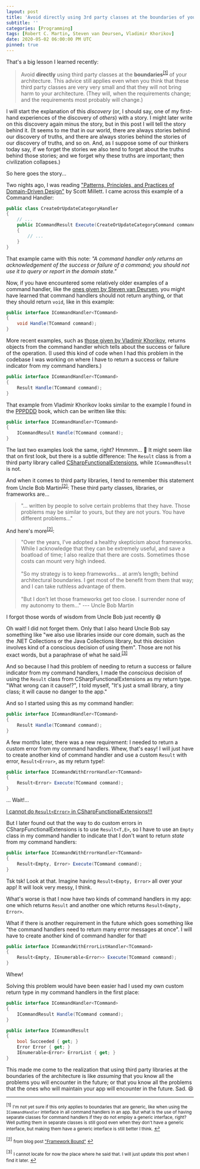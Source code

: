 ```yaml
---
layout: post
title: 'Avoid directly using 3rd party classes at the boundaries of your architecture'
subtitle: ''
categories: [Programming]
tags: [Robert C. Martin, Steven van Deursen, Vladimir Khorikov]
date: 2020-05-02 06:00:00 PM UTC
pinned: true
---
```


<!-- started ‎Friday, ‎May ‎1, ‎2020, ‏‎4:38:00 PM Philippine Time -->
<!-- finished ‎Friday, ‎May ‎3, ‎2020, ‏‎2:05:00 AM Philippine Time -->

That's a big lesson I learned recently:

> Avoid **directly** using third party classes at the **boundaries**<sup id="footnote-indicator-1">[[1]](#footnote-1)</sup> of your architecture. This advice still applies even when you think that these third party classes are very very small and that they will not bring harm to your architecture. (They will, when the requirements change; and the requirements most probably will change.)

<!--more-->

I will start the explanation of this _discovery_ (or, I should say, one of my first-hand experiences of the discovery of _others_) with a story. I might later write on this discovery again minus the story, but in this post I will tell the story behind it. (It seems to me that in our world, there are always stories behind our discovery of truths, and there are always stories behind the stories of our discovery of truths, and so on. And, as I suppose some of our thinkers today say, if we forget the stories we also tend to forget about the truths behind those stories; and we forget why these truths are important; then civilization collapses.)

So here goes the story...

Two nights ago, I was reading ["Patterns, Principles, and Practices of Domain-Driven Design"](https://www.bookdepository.com/Patterns-Principles-Practices-Domain-Driven-Design-Scott-Millett/9781118714706?a_aid=jflaga) by Scott Millett. I came across this example of a Command Handler:

<!-- example of command handler is on page 676 -->

``` csharp
public class CreateOrUpdateCategoryHandler
{
    // ...
    public ICommandResult Execute(CreateOrUpdateCategoryCommand command)
    {
        // ...
    }
}
```

That example came with this note: _"A command handler only returns an acknowledgement of the success or failure of a command; you should not use it to query or report in the domain state."_

Now, if you have encountered some relatively older examples of a command handler, like the [ones given by Steven van Deursen](https://blogs.cuttingedge.it/steven/posts/2011/meanwhile-on-the-command-side-of-my-architecture/), you might have learned that command handlers should not return anything, or that they should return `void`, like in this example:

``` csharp
public interface ICommandHandler<TCommand>
{
    void Handle(TCommand command);
}
```

More recent examples, such as [those given by Vladimir Khorikov](https://enterprisecraftsmanship.com/posts/cqrs-commands-part-domain-model/), returns objects from the command handler which tells about the success or failure of the operation. (I used this kind of code when I had this problem in the codebase I was working on where I have to return a success or failure indicator from my command handlers.)

``` csharp
public interface ICommandHandler<TCommand>
{
    Result Handle(TCommand command);
}
```

That example from Vladimir Khorikov looks similar to the example I found in the [PPPDDD](https://www.bookdepository.com/Patterns-Principles-Practices-Domain-Driven-Design-Scott-Millett/9781118714706?a_aid=jflaga) book, which can be written like this:

``` csharp
public interface ICommandHandler<TCommand>
{
    ICommandResult Handle(TCommand command);
}
```

The last two examples look the same, right? Hmmmm... :thought_balloon: It might seem like that on first look, but there is a subtle difference: The `Result` class is from a third party library called [CSharpFunctionalExtensions](https://github.com/vkhorikov/CSharpFunctionalExtensions), while `ICommandResult` is not.

And when it comes to third party libraries, I tend to remember this statement from Uncle Bob Martin<sup id="footnote-indicator-2">[[2]](#footnote-2)</sup>: These third party classes, libraries, or frameworks are...

> "... written by people to solve certain problems that they have. Those problems may be similar to yours, but they are not yours. You have different problems..." 

And here's more<sup id="footnote-indicator-2">[[2]](#footnote-2)</sup>:

> "Over the years, I’ve adopted a healthy skepticism about frameworks. While I acknowledge that they can be extremely useful, and save a boatload of time; I also realize that there are costs. Sometimes those costs can mount very high indeed.
<br /><br />
"So my strategy is to keep frameworks... at arm’s length; behind architectural boundaries. I get most of the benefit from them that way; and I can take ruthless advantage of them.
<br /><br />
"But I don’t let those frameworks get too close. I surrender none of my autonomy to them..." --- Uncle Bob Martin 

I forgot those words of wisdom from Uncle Bob just recently :smile:

Oh wait! I did not forget them. Only that I also heard Uncle Bob say something like "we also use libraries inside our core domain, such as the the .NET Collections or the Java Collections library, but this decision involves kind of a conscious decision of using them". Those are not his exact words, but a paraphrase of what he said.<sup id="footnote-indicator-3">[[3]](#footnote-3)</sup>

And so because I had this problem of needing to return a success or failure indicator from my command handlers, I made the _conscious_ decision of using the `Result` class from CSharpFunctionalExtensions as my return type. "What wrong can it cause!?", I told myself, "It's just a small library, a tiny class; it will cause no danger to the app."

And so I started using this as my command handler: 

``` csharp
public interface ICommandHandler<TCommand>
{
    Result Handle(TCommand command);
}
```

A few months later, there was a new requirement: I needed to return a custom error from my command handlers. Whew, that's easy! I will just have to create another kind of command handler and use a custom `Result` with error, `Result<Error>`, as my return type!:

``` csharp
public interface ICommandWithErrorHandler<TCommand>
{
    Result<Error> Execute(TCommand command);
}
```

... Wait!...

[I cannot do `Result<Error>` in CSharpFunctionalExtensions!!!](https://github.com/vkhorikov/CSharpFunctionalExtensions/issues/124)

But I later found out that the way to do custom errors in CSharpFunctionalExtensions is to use `Result<T,E>`, so I have to use an `Empty` class in my command handler to indicate that I don't want to return _state_ from my command handlers:

``` csharp
public interface ICommandWithErrorHandler<TCommand>
{
    Result<Empty, Error> Execute(TCommand command);
}
```

Tsk tsk! Look at that. Imagine having `Result<Empty, Error>` all over your app! It will look very messy, I think.

What's worse is that I now have two kinds of command handlers in my app: one which returns `Result` and another one which returns `Result<Empty, Error>`.

What if there is another requirement in the future which goes something like "the command handlers need to return many error messages at once". I will have to create another kind of command handler for that!

``` csharp
public interface ICommandWithErrorListHandler<TCommand>
{
    Result<Empty, IEnumerable<Error>> Execute(TCommand command);
}
```

Whew!

Solving this problem would have been easier had I used my own custom return type in my command handlers in the first place:


``` csharp
public interface ICommandHandler<TCommand>
{
    ICommandResult Handle(TCommand command);
}

public interface ICommandResult
{
    bool Succeeded { get; }
    Error Error { get; }
    IEnumerable<Error> ErrorList { get; }
}
```

This made me come to the realization that using third party libraries at the boundaries of the architecture is like _assuming_ that you know all the problems you will encounter in the future; or that you know all the problems that the ones who will maintain your app will encounter in the future. Sad. :laughing:




<!-- 
-----

**PS:**

If you are wondering why I used the word "avoid" instead of "don't", and why I used the word "advice" instead of "rule" ... the reason is because it seems to me that people these days (which includes me of course :smile:) have the tendency of treating the words "don't" and "rule" as offensive. I can sense it. I'm not yet sure why. But even I am kind of "avoidant" of people who constantly use those words: "don't" and "rule". I'm not saying that those words are not important. They are. But... I don't know...
 -->


-----

<sup id="footnote-1">[1]</sup> 
<small>
I'm not yet sure if this only applies to boundaries that are generic, like when using the `ICommandHandler` interface in all command handlers in an app. But what is the use of having separate classes for command handlers if they do not employ a generic interface, right? Well putting them in separate classes is still good even when they don't have a generic interface, but making them have a generic interface is still better I think. 
</small>
[&#8617;](#footnote-indicator-1)

<sup id="footnote-2">[2]</sup> 
<small>
from blog post ["Framework Bound"](https://blog.cleancoder.com/uncle-bob/2014/05/11/FrameworkBound.html) 
</small>
[&#8617;](#footnote-indicator-2)

<sup id="footnote-3">[3]</sup> 
<small>
I cannot locate for now the place where he said that. I will just update this post when I find it later.
</small>
[&#8617;](#footnote-indicator-3)
